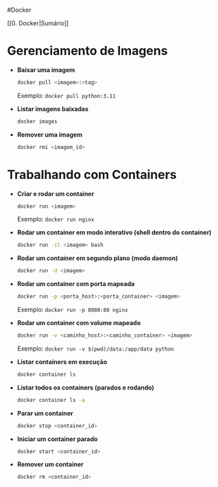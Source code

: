 #Docker

[[0. Docker|Sumário]]

# Gerenciamento de Imagens

- **Baixar uma imagem**
	
    ```bash
    docker pull <imagem>:<tag>
    ```
    
    Exemplo: `docker pull python:3.11`
    
- **Listar imagens baixadas**
    ```bash
    docker images
    ```
    
- **Remover uma imagem**
    
    ```bash
    docker rmi <imagem_id>
    ```
    

# Trabalhando com Containers

- **Criar e rodar um container**
    
    ```bash
    docker run <imagem>
    ```
    
    Exemplo: `docker run nginx`
    
- **Rodar um container em modo interativo (shell dentro do container)**
    
    ```bash
    docker run -it <imagem> bash
    ```
    
- **Rodar um container em segundo plano (modo daemon)**
    
    ```bash
    docker run -d <imagem>
    ```
    
- **Rodar um container com porta mapeada**
    
    ```bash
    docker run -p <porta_host>:<porta_container> <imagem>
    ```
    
    Exemplo: `docker run -p 8080:80 nginx`
    
- **Rodar um container com volume mapeado**
    
    ```bash
    docker run -v <caminho_host>:<caminho_container> <imagem>
    ```
    
    Exemplo: `docker run -v $(pwd)/data:/app/data python`
    
- **Listar containers em execução**
    
    ```bash
    docker container ls
    ```
    
- **Listar todos os containers (parados e rodando)**
    
    ```bash
    docker container ls -a
    ```
    
- **Parar um container**
    
    ```bash
    docker stop <container_id>
    ```
    
- **Iniciar um container parado**
    
    ```bash
    docker start <container_id>
    ```
    
- **Remover um container**
    
    ```bash
    docker rm <container_id>
    ```

